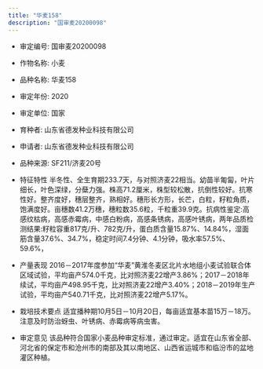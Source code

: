 ```yaml
---
title: "华麦158"
description: "国审麦20200098"
---
```

* 审定编号:  国审麦20200098

*  作物名称:  小麦

*  品种名称:  华麦158

*  审定年份:  2020

*  审定单位:  国家

* 育种者:  山东省德发种业科技有限公司

*  申请者:  山东省德发种业科技有限公司

*  品种来源:  SF211/济麦20号

*  特征特性
半冬性、全生育期233.7天，与对照济麦22相当。幼苗半匍匐，叶片细长，叶色深绿，分蘖力强。株高71.2厘米，株型较松散，抗倒性较好。抗寒性好。整齐度好，穗层整齐，熟相好。穗形长方形，长芒，白粒，籽粒角质，饱满度好。亩穗数41.2万穗，穗粒数35.6粒，千粒重39.9克。抗病性鉴定:高感纹枯病，高感赤霉病，中感白粉病，高感条锈病，高感叶锈病，两年品质检测结果:籽粒容重817克/升、782克/升，蛋白质含量15.87%、14.84%，湿面筋含量37.6%、34.7%，稳定时间7.4分钟、4.1分钟，吸水率57.5%、59.6%，

*  产量表现
2016－2017年度参加“华麦”黄淮冬麦区北片水地组小麦试验联合体区域试验，平均亩产574.0千克，比对照济麦22增产3.86%；2017－2018年续试，平均亩产498.95千克，比对照济麦22增产3.40%；2018－2019年生产试验，平均亩产540.71千克，比对照济麦22增产5.17%。

*  栽培技术要点
适宜播种期10月5日－10月20日，每亩适宜基本苗15万－18万。注意及时防治蚜虫、叶锈病、赤霉病等病虫害。

*  审定意见
该品种符合国家小麦品种审定标准，通过审定。适宜在山东省全部、河北省的保定市和沧州市的南部及其以南地区、山西省运城市和临汾市的盆地灌区种植。
